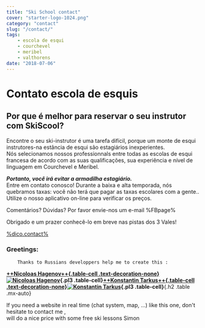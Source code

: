 ```yaml
---
title: "Ski School contact"
cover: "starter-logo-1024.png"
category: "contact"
slug: "/contact/"
tags:
    - escola de esqui
    - courchevel
    - meribel
    - valthorens
date: "2018-07-06"
---
```


# Contato escola de esquis

## Por que é melhor para reservar o seu instrutor com SkiScool?

Encontre o seu ski-instrutor é uma tarefa difícil, porque um monte de esqui instrutores-na estância de esqui são estagiários inexperientes.   
Nós selecionamos nossos professionnals entre todas as escolas de esqui francesa de acordo com as suas qualificações, sua experiência e nível de linguagem em Courchevel e Meribel.

***Portanto, você irá evitar a armadilha estagiário.***  
Entre em contato conosco! Durante a baixa e alta temporada, nós quebramos taxas: você não terá que pagar as taxas escolares com a gente..   
Utilize o nosso aplicativo on-line para verificar os preços. 

<span>Comentários? Dúvidas? Por favor envie-nos um e-mail</span>
%FBpage%
   
Obrigado e um prazer conhecê-lo em breve nas pistas dos 3 Vales!   


<a href="%mail%?subject=request_skiscool" class="mail">%dico.contact%</a>



### Greetings:
            
        Thanks to Russians developpers help me to create this :
        
 **[++Nicoloas Hagenov++{.table-cell .text-decoration-none}![Nicoloas Hagenov](http://graph.facebook.com/100010587453193/picture?type=large)](https://www.facebook.com/profile.php?id=100010587453193&fref=ts){.pl3 .table-cell}[++Konstantin Tarkus++{.table-cell .text-decoration-none}![Konstantin Tarkus](https://pbs.twimg.com/profile_images/916383839609675777/N2nNNxx3_400x400.jpg)](https://twitter.com/koistya?lang=fr){.pl3 .table-cell}**{.h2 .table .mx-auto}
 
 If you need a website in real time (chat system, map, ...) like this one, don't hesitate to contact me ,  
will do a nice price with some free ski lessons **<i class="fa fa-smile-o"> </i>** 
Simon
